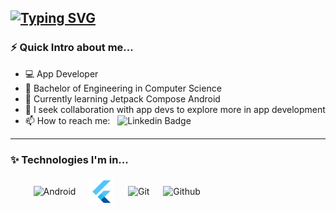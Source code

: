 [![Typing SVG](https://readme-typing-svg.demolab.com?font=Fira+Code&pause=1000&color=FFFFFF&random=false&width=500&lines=Hi+there+%F0%9F%91%8B%2C+I'm+Kishore+Kumar+Sivakumar)](https://git.io/typing-svg)
---
### ⚡ Quick Intro about me...
- 💻 App Developer
- 🏫 Bachelor of Engineering in Computer Science
- 🌱 Currently learning Jetpack Compose Android
- 👯 I seek collaboration with app devs to explore more in app development
- 📫 How to reach me: 
&nbsp;
![Linkedin Badge](https://img.shields.io/badge/-LinkedIn-blue?style=flat-square&logo=Linkedin&logoColor=white&link=https://www.linkedin.com/in/kishore-kumar-s-8b0683201/)
<!--- 🧑‍💻 Explore my Leetcode Profile: 
&nbsp;
[![LeetCode](https://img.shields.io/badge/LeetCode-000000?style=flat-square&logo=LeetCode&logoColor=#d16c06)](https://leetcode.com/livekishore2001/)-->
---
### ✨ Technologies I'm in...
<p float="left"> &nbsp; &nbsp; &nbsp; &nbsp;
<img style="padding:5px;" align="center" alt="Android" width="40px"  src="https://github.com/KISHORE-KUMAR-S/KISHORE-KUMAR-S/assets/77736919/92328793-4077-4434-836a-262d8ff3d57b" /> &nbsp;
<img style="padding:5px;" align="center" alt="Flutter" width="40px"  src="https://raw.githubusercontent.com/github/explore/80688e429a7d4ef2fca1e82350fe8e3517d3494d/topics/flutter/flutter.png" /> &nbsp;
<img style="padding:5px;" align="center" alt="Git" width="40px"  src="https://github.com/KISHORE-KUMAR-S/KISHORE-KUMAR-S/assets/77736919/c8768031-fdff-4089-80ad-4659d2cbad09" /> &nbsp;
<img style="padding:5px;" align="center" alt="Github" width="40px"  src="https://github.com/KISHORE-KUMAR-S/KISHORE-KUMAR-S/assets/77736919/79cc25fe-c2b6-455c-8c24-7b78a40a66d7" /> &nbsp;
</p>
<!--
**KISHORE-KUMAR-S/KISHORE-KUMAR-S** is a ✨ _special_ ✨ repository because its `README.md` (this file) appears on your GitHub profile.

Here are some ideas to get you started:

- 🔭 I’m currently working on ...
- 🌱 I’m currently learning ...
- 👯 I’m looking to collaborate on ...
- 🤔 I’m looking for help with ...
- 💬 Ask me about ...
- 📫 How to reach me: ...
- 😄 Pronouns: ...
- ⚡ Fun fact: ...
-->
